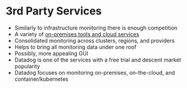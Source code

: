 # 3rd Party Services

* Similarly to infrastructure monitoring there is enough competition
* A variety of [on-premises tools and cloud services](https://rancher.com/learning-paths/best-practices-for-monitoring-and-alerting-on-kubernetes/)
* Consolidated monitoring across clusters, regions, and providers
* Helps to bring all monitoring data under one roof
* Possibly, more appealing GUI
* Datadog is one of the services with a free trial and descent market popularity
* Datadog focuses on monitoring on-premises, on-the-cloud, and container/kubernetes



